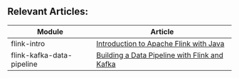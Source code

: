 ## Relevant Articles: 

Module | Article
--|--
flink-intro | [Introduction to Apache Flink with Java](https://www.baeldung.com/apache-flink)
flink-kafka-data-pipeline | [Building a Data Pipeline with Flink and Kafka](https://www.baeldung.com/kafka-flink-data-pipeline)